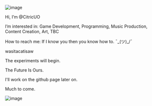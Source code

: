 ![image](https://github.com/user-attachments/assets/2b919884-df38-46b0-9e39-4d48b78dbc91)

Hi, I’m @CitricUO

I’m interested in: Game Development, Programming, Music Production, Content Creation, Art, TBC

How to reach me: If I know you then you know how to. ¯\_(ツ)_/¯

wasitacatisaw

The experiments will begin.

The Future Is Ours. 

I'll work on the github page later on.

Much to come.

![image](https://github.com/user-attachments/assets/fc304aa7-cbaa-4e90-b275-05834da77298)
